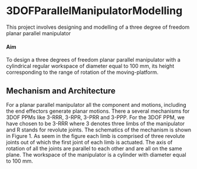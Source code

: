 # 3DOFParallelManipulatorModelling
This project involves designing and modelling of a three degree of freedom planar parallel manipulator
#### Aim 
To design a three degrees of freedom planar parallel manipulator with a cylindrical regular workspace of diameter equal to 100 mm, its height corresponding to the range of rotation of the moving-platform.
## Mechanism and Architecture
For a planar parallel manipulator all the component and motions, including the end effectors generate planar motions. There a several mechanisms for 3DOF PPMs like 3-RRR, 3-RPR, 3-PRR and 3-PPP. For the 3DOF PPM, we have chosen to be 3-RRR where 3 denotes three limbs of the manipulator and R stands for revolute joints. The schematics of the mechanism is shown in Figure 1. As seem in the figure each limb is comprised of three revolute joints out of which the first joint of each limb is actuated. The axis of rotation of all the joints are parallel to each other and are all on the same plane. The workspace of the manipulator is a cylinder with diameter equal to 100 mm.
